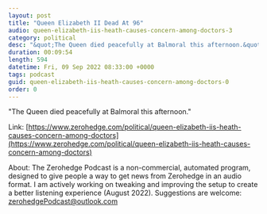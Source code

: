 ```yaml
---
layout: post
title: "Queen Elizabeth II Dead At 96"
audio: queen-elizabeth-iis-heath-causes-concern-among-doctors-3
category: political
desc: "&quot;The Queen died peacefully at Balmoral this afternoon.&quot;"
duration: 00:09:54
length: 594
datetime: Fri, 09 Sep 2022 08:33:00 +0000
tags: podcast
guid: queen-elizabeth-iis-heath-causes-concern-among-doctors-0
order: 0
---
```

&quot;The Queen died peacefully at Balmoral this afternoon.&quot;

Link: [https://www.zerohedge.com/political/queen-elizabeth-iis-heath-causes-concern-among-doctors](https://www.zerohedge.com/political/queen-elizabeth-iis-heath-causes-concern-among-doctors)

About: The Zerohedge Podcast is a non-commercial, automated program, designed to give people a way to get news from Zerohedge in an audio format.  I am actively working on tweaking and improving the setup to create a better listening experience (August 2022).  Suggestions are welcome: [zerohedgePodcast@outlook.com](mailto:zerohedgePodcast@outlook.com)